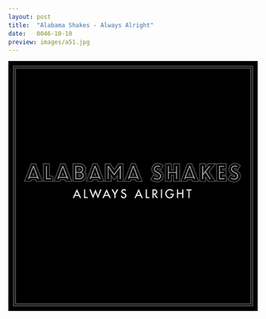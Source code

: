 ```yaml
---
layout: post
title:  "Alabama Shakes - Always Alright"
date:   0046-10-10
preview: images/a51.jpg
---
```


![Alabama Shakes - Always Alright](/images/a51.jpg)
